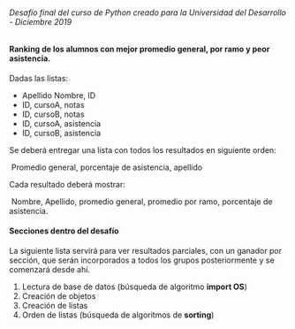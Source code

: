 ###### Desafío final del curso de Python creado para la Universidad del Desarrollo - Diciembre 2019



#### Ranking de los alumnos con mejor promedio general, por ramo y peor asistencia.

Dadas las listas:

- Apellido Nombre, ID
- ID, cursoA, notas
- ID, cursoB, notas
- ID, cursoA, asistencia
- ID, cursoB, asistencia

Se deberá entregar una lista con todos los resultados en siguiente orden:

​	Promedio general, porcentaje de asistencia, apellido

Cada resultado deberá mostrar:

​	Nombre, Apellido, promedio general, promedio por ramo, porcentaje de asistencia.



#### Secciones dentro del desafío

La siguiente lista servirá para ver resultados parciales, con un ganador por sección, que serán incorporados a todos los grupos posteriormente y se comenzará desde ahí.

1. Lectura de base de datos (búsqueda de algoritmo **import OS**)
2. Creación de objetos
3. Creación de listas
4. Orden de listas (búsqueda de algoritmos de **sorting**)
